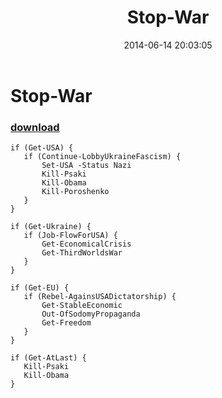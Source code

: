 ﻿---
pid:            5242
parent:         0
children:       
poster:         klaus
title:          Stop-War
date:           2014-06-14 20:03:05
description:    
format:         posh
---

# Stop-War

### [download](5242.ps1)  



```posh
if (Get-USA) {
   if (Continue-LobbyUkraineFascism) {
       Set-USA -Status Nazi
       Kill-Psaki
       Kill-Obama
       Kill-Poroshenko
   }
}

if (Get-Ukraine) {
   if (Job-FlowForUSA) {
       Get-EconomicalCrisis
       Get-ThirdWorldsWar
   }
}

if (Get-EU) {
   if (Rebel-AgainsUSADictatorship) {
       Get-StableEconomic
       Out-OfSodomyPropaganda
       Get-Freedom
   }
}

if (Get-AtLast) {
   Kill-Psaki
   Kill-Obama
}
```
